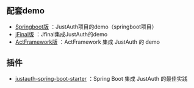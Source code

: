 ## 配套demo
- [Springboot版](https://gitee.com/yadong.zhang/JustAuth-demo) ：JustAuth项目的demo（springboot项目）
- [jFinal版](https://github.com/xkcoding/jfinal-justauth-demo) ：Jfinal集成JustAuth的demo
- [ActFramework版](https://github.com/xkcoding/act-justauth-demo) ：ActFramework 集成 JustAuth 的 demo

## 插件
- [justauth-spring-boot-starter](https://github.com/xkcoding/justauth-spring-boot-starter) ：Spring Boot 集成 JustAuth 的最佳实践

